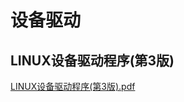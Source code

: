 # 设备驱动
## LINUX设备驱动程序(第3版)
[LINUX设备驱动程序(第3版).pdf](../../../books/嵌入式校招菌学习资料/嵌入式电子书/LINUX设备驱动程序(第3版).pdf)